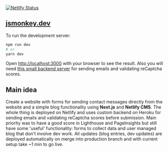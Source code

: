 [![Netlify Status](https://api.netlify.com/api/v1/badges/040f5a15-1020-473c-8f0c-de44f6ec5d03/deploy-status)](https://app.netlify.com/sites/jsmonkey/deploys)
## [jsmonkey.dev](https://jsmonkey.dev)

To run the development server:

```bash
npm run dev
# or
yarn dev
```

Open [http://localhost:3000](http://localhost:3000) with your browser to see the result.
Also you will need [this small backend server](https://github.com/GavrilenkoGeorgi/jsm-backend) for sending emails and validating reCaptcha scores.

## Main idea

Create a website with forms for sending contact messages directly from the website and a simple blog functionality using **Next.js** and **Netlify CMS**. The whole thing is deployed on Netlify and uses custom backend on Heroku for sending emails and validating reCaptcha scores before submission. Main priority was to have a good score in Lighthouse and PageInsights but still have some 'useful' functionality: forms to collect data and user managed blog that don't involve dev work. All updates (blog entries, dev updates) are deployed automatically on merge into production branch and with current setup take ~1 min to go live.
